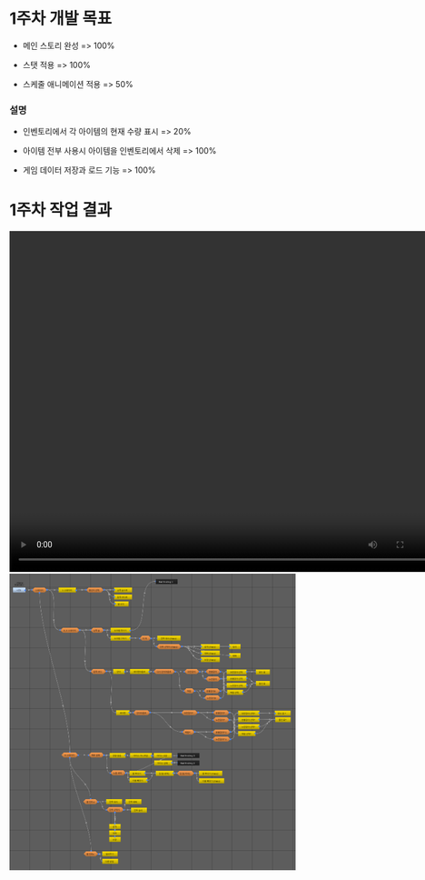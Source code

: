 # 1주차 개발 목표

* 메인 스토리 완성 => 100%

* 스탯 적용 => 100%

* 스케줄 애니메이션 적용 => 50%

### 설명

* 인벤토리에서 각 아이템의 현재 수량 표시 => 20%

* 아이템 전부 사용시 아이템을 인벤토리에서 삭제 => 100%

* 게임 데이터 저장과 로드 기능 => 100%


# 1주차 작업 결과

<video controls width="760" height="600">
  <source src="Regina_8주차_작업결과.mp4" type="video/mp4">
  Sorry, your browser doesn't support embedded videos.
</video>

<img src ="./img/8WStory.PNG">
